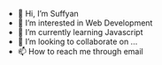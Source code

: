 - 👋 Hi, I’m Suffyan
- 👀 I’m interested in Web Development
- 🌱 I’m currently learning Javascript
- 💞️ I’m looking to collaborate on ...
- 📫 How to reach me through email

<!---
Suffyan101/Suffyan101 is a ✨ special ✨ repository because its `README.md` (this file) appears on your GitHub profile.
You can click the Preview link to take a look at your changes.
--->

